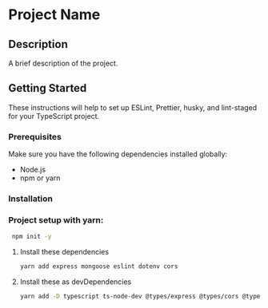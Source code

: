 # Project Name

## Description

A brief description of the project.

## Getting Started

These instructions will help to set up ESLint, Prettier, husky, and lint-staged for your TypeScript project.

### Prerequisites

Make sure you have the following dependencies installed globally:

- Node.js
- npm or yarn

### Installation

### Project setup with yarn:

```bash
 npm init -y
```

1. Install these dependencies
   ```bash
   yarn add express mongoose eslint dotenv cors
   ```

2. Install these as devDependencies
   ```bash
   yarn add -D typescript ts-node-dev @types/express @types/cors @typescript-eslint/eslint-plugin @typescript-eslint/parser eslint-config-prettier prettier lint-staged husky
   ```
